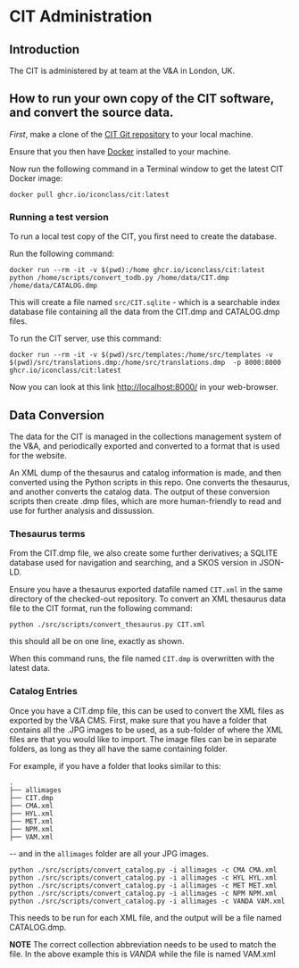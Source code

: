 # CIT Administration

## Introduction

The CIT is administered by at team at the V&A in London, UK.

## How to run your own copy of the CIT software, and convert the source data.

_First_, make a clone of the [CIT Git repository](https://github.com/iconclass/cit) to your local machine.

Ensure that you then have [Docker](https://www.docker.com/) installed to your machine.

Now run the following command in a Terminal window to get the latest CIT Docker image:

```shell
docker pull ghcr.io/iconclass/cit:latest
```

### Running a test version

To run a local test copy of the CIT, you first need to create the database.

Run the following command:

```shell
docker run --rm -it -v $(pwd):/home ghcr.io/iconclass/cit:latest python /home/scripts/convert_todb.py /home/data/CIT.dmp /home/data/CATALOG.dmp
```

This will create a file named `src/CIT.sqlite` - which is a searchable index database file containing all the data from the CIT.dmp and CATALOG.dmp files.

To run the CIT server, use this command:

```shell
docker run --rm -it -v $(pwd)/src/templates:/home/src/templates -v $(pwd)/src/translations.dmp:/home/src/translations.dmp  -p 8000:8000 ghcr.io/iconclass/cit:latest
```

Now you can look at this link [http://localhost:8000/](http://localhost:8000/) in your web-browser.

## Data Conversion

The data for the CIT is managed in the collections management system of the V&A, and periodically exported and converted to a format that is used for the website.

An XML dump of the thesaurus and catalog information is made, and then converted using the Python scripts in this repo. One converts the thesaurus, and another converts the catalog data. The output of these conversion scripts then create .dmp files, which are more human-friendly to read and use for further analysis and dissussion.

### Thesaurus terms

From the CIT.dmp file, we also create some further derivatives; a SQLITE database used for navigation and searching, and a SKOS version in JSON-LD.

Ensure you have a thesaurus exported datafile named `CIT.xml` in the same directory of the checked-out repository.
To convert an XML thesaurus data file to the CIT format, run the following command:

```shell
python ./src/scripts/convert_thesaurus.py CIT.xml
```

this should all be on one line, exactly as shown.

When this command runs, the file named `CIT.dmp` is overwritten with the latest data.

### Catalog Entries

Once you have a CIT.dmp file, this can be used to convert the XML files as exported by the V&A CMS. First, make sure that you have a folder that contains all the .JPG images to be used, as a sub-folder of where the XML files are that you would like to import. The image files can be in separate folders, as long as they all have the same containing folder.

For example, if you have a folder that looks similar to this:

```
.
├── allimages
├── CIT.dmp
├── CMA.xml
├── HYL.xml
├── MET.xml
├── NPM.xml
├── VAM.xml
```

-- and in the `allimages` folder are all your JPG images.

```shell
python ./src/scripts/convert_catalog.py -i allimages -c CMA CMA.xml
python ./src/scripts/convert_catalog.py -i allimages -c HYL HYL.xml
python ./src/scripts/convert_catalog.py -i allimages -c MET MET.xml
python ./src/scripts/convert_catalog.py -i allimages -c NPM NPM.xml
python ./src/scripts/convert_catalog.py -i allimages -c VANDA VAM.xml
```

This needs to be run for each XML file, and the output will be a file named CATALOG.dmp.

**NOTE** The correct collection abbreviation needs to be used to match the file. In the above example this is _VANDA_ while the file is named VAM.xml
